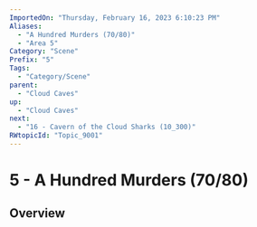 ```yaml
---
ImportedOn: "Thursday, February 16, 2023 6:10:23 PM"
Aliases:
  - "A Hundred Murders (70/80)"
  - "Area 5"
Category: "Scene"
Prefix: "5"
Tags:
  - "Category/Scene"
parent:
  - "Cloud Caves"
up:
  - "Cloud Caves"
next:
  - "16 - Cavern of the Cloud Sharks (10_300)"
RWtopicId: "Topic_9001"
---
```

# 5 - A Hundred Murders (70/80)
## Overview
